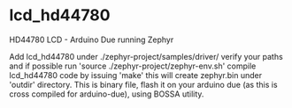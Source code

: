 # lcd_hd44780
HD44780 LCD - Arduino Due running Zephyr

Add lcd_hd44780 under ./zephyr-project/samples/driver/
verify your paths and if possible run 'source ./zephyr-project/zephyr-env.sh'
compile lcd_hd44780 code by issuing 'make' this will create zephyr.bin under 'outdir' directory.
This is binary file, flash it on your arduino due (as this is cross compiled for arduino-due), using BOSSA utility. 

